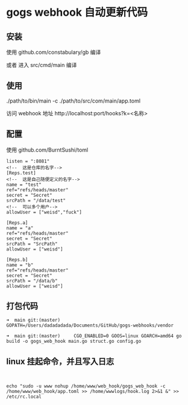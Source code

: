 # gogs webhook 自动更新代码

## 安装 

使用 github.com/constabulary/gb  编译

或者 进入 src/cmd/main 编译

## 使用

./path/to/bin/main -c ./path/to/src/com/main/app.toml


访问 webhook 地址
http://localhost:port/hooks?k=<名称>

## 配置
使用 github.com/BurntSushi/toml

```
listen = ":8081"
<!--  这是仓库的名字-->
[Reps.test]
<!--  这是自己随便定义的名字-->
name = "test"
ref="refs/heads/master"
secret = "Secret"
srcPath = "/data/test"
<!--  可以多个用户-->
allowUser = ["weisd","fuck"]

[Reps.a]
name = "a"
ref="refs/heads/master"
secret = "Secret"
srcPath = "SrcPath"
allowUser = ["weisd"]

[Reps.b]
name = "b"
ref="refs/heads/master"
secret = "Secret"
srcPath = "/data/b"
allowUser = ["weisd"]
```


## 打包代码
```
➜  main git:(master)     GOPATH=/Users/dadadadada/Documents/GitHub/gogs-webhooks/vendor

➜  main git:(master)     CGO_ENABLED=0 GOOS=linux GOARCH=amd64 go build -o gogs_web_hook main.go struct.go config.go

```

## linux 挂起命令，并且写入日志

```


echo "sudo -u www nohup /home/www/web_hook/gogs_web_hook -c /home/www/web_hook/app.toml >> /home/wwwlogs/hook.log 2>&1 &" >> /etc/rc.local

```